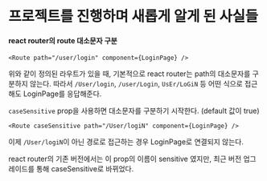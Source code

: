 # 프로젝트를 진행하며 새롭게 알게 된 사실들

#### react router의 route 대소문자 구분

```react
<Route path="/user/login" component={LoginPage} />
```

위와 같이 정의된 라우트가 있을 때, 기본적으로 react router는 path의 대소문자를 구분하지 않는다. 따라서 ```/User/login```, ```/user/Login```, ```UsEr/LoGiN``` 등 어떤 식으로 접근해도 LoginPage를 응답해준다. 

```caseSensitive``` prop을 사용하면 대소문자를 구분하기 시작한다. (default 값이 true)

```react
<Route caseSensitive path="/User/logiN" component={LoginPage} />
```

이제 ```/User/logiN```이 아닌 경로로 접근하는 경우 LoginPage로 연결되지 않는다.

react router의 기존 버전에서는 이 prop의 이름이 sensitive 였지만, 최근 버전 업그레이드를 통해 caseSensitive로 바뀌었다.